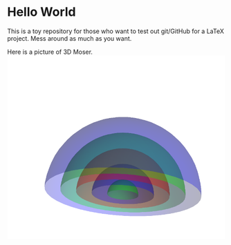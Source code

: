 # Hello World

This is a toy repository for those who want to test out git/GitHub for a LaTeX project. Mess around as much as you want.

Here is a picture of 3D Moser. ![Moser 3D](moserd3.png)